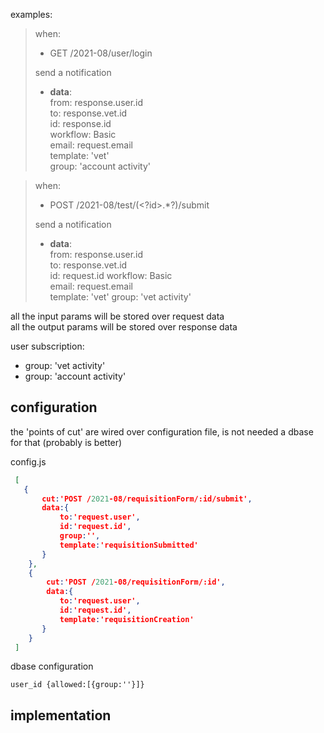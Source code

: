 examples:
>when: 
>- GET /2021-08/user/login  
>
>send a notification  
>- **data**:  
> from: response.user.id  
> to: response.vet.id   
> id: response.id   
> workflow: Basic   
> email: request.email  
> template: 'vet'  
> group: 'account activity'

>when: 
>- POST /2021-08/test/(<?id>.*?)/submit
>
>send a notification  
>- **data**:   
> from: response.user.id  
> to: response.vet.id  
> id: request.id
> workflow: Basic   
> email: request.email  
> template: 'vet'
> group: 'vet activity'

all the input params will be stored over request data  
all the output params will be stored over response data  

user subscription:  
- group: 'vet activity'  
- group: 'account activity'  

## configuration
the 'points of cut' are wired over configuration file, is not needed a dbase for that (probably is better)

config.js  
```json
 [    
   {
       cut:'POST /2021-08/requisitionForm/:id/submit',
       data:{
           to:'request.user',
           id:'request.id',
           group:'',
           template:'requisitionSubmitted'
       }
    },
    {
        cut:'POST /2021-08/requisitionForm/:id',
        data:{
           to:'request.user',
           id:'request.id',
           template:'requisitionCreation'
       }
    }
 ] 
```

dbase configuration  
```
user_id {allowed:[{group:''}]}
```
## implementation